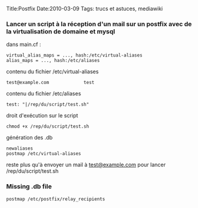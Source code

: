 Title:Postfix
Date:2010-03-09
Tags: trucs et astuces,  mediawiki

### Lancer un script à la réception d'un mail sur un postfix avec de la virtualisation de domaine et mysql

dans main.cf :

`virtual_alias_maps = ..., hash:/etc/virtual-aliases`\
`alias_maps = ..., hash:/etc/aliases`

contenu du fichier /etc/virtual-aliases

`test@example.com             test`

contenu du fichier /etc/aliases

`test: "|/rep/du/script/test.sh"`

droit d'exécution sur le script

`chmod +x /rep/du/script/test.sh`

génération des .db

`newaliases`\
`postmap /etc/virtual-aliases`

reste plus qu'à envoyer un mail à test@example.com pour lancer
/rep/du/script/test.sh

### Missing .db file

`postmap /etc/postfix/relay_recipients`

